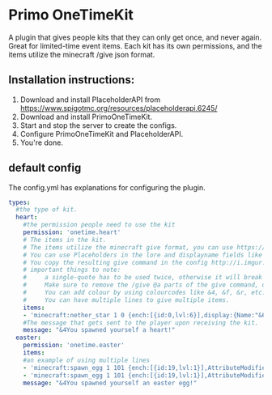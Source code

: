 # Primo OneTimeKit

A plugin that gives people kits that they can only get once, and never again.
Great for limited-time event items.
Each kit has its own permissions, and the items utilize the minecraft /give json format.

## Installation instructions:
1. Download and install PlaceholderAPI from https://www.spigotmc.org/resources/placeholderapi.6245/
2. Download and install PrimoOneTimeKit.
3. Start and stop the server to create the configs.
3. Configure PrimoOneTimeKit and PlaceholderAPI.
7. You're done.

## default config
The config.yml has explanations for configuring the plugin.

```yaml
types:
  #the type of kit.
  heart:
    #the permission people need to use the kit
    permission: 'onetime.heart'
    # The items in the kit.
    # The items utilize the minecraft give format, you can use https://ezekielelin.com/give/ to create the items
    # You can use Placeholders in the lore and displayname fields like so: http://i.imgur.com/o9kixW2.png  and http://i.imgur.com/JShUh9a.png
    # You copy the resulting give command in the config http://i.imgur.com/b06SpZ5.png
    # important things to note:
    #     a single-quote has to be used twice, otherwise it will break the yaml.
    #     Make sure to remove the /give @a parts of the give command, otherwise it won't work.
    #     You can add colour by using colourcodes like &4, &f, &r, etc.
    #     You can have multiple lines to give multiple items.
    items:
    - 'minecraft:nether_star 1 0 {ench:[{id:0,lvl:6}],display:{Name:"&6%player_name%''s heart",Lore:["&4Custom Lore!","&aLOOOOOREEEE"]}}'
    #The message that gets sent to the player upon receiving the kit.
    message: "&4You spawned yourself a heart!"
  easter:
    permission: 'onetime.easter'
    items:
    #an example of using multiple lines
    - 'minecraft:spawn_egg 1 101 {ench:[{id:19,lvl:1}],AttributeModifiers:[{AttributeName:"generic.attackDamage",Name:"generic.attackDamage",Amount:8,Operation:0,UUIDMost:96579,UUIDLeast:117351}],display:{Name:"&6Easter Bunny",Lore:["&aSpawn yourself an easter bunny!"]}}'
    - 'minecraft:spawn_egg 1 101 {ench:[{id:19,lvl:1}],AttributeModifiers:[{AttributeName:"generic.attackDamage",Name:"generic.attackDamage",Amount:8,Operation:0,UUIDMost:96579,UUIDLeast:117351}],display:{Name:"&6Easter Bunny",Lore:["&aSpawn yourself an easter bunny!"]}}'
    message: "&4You spawned yourself an easter egg!"
```
